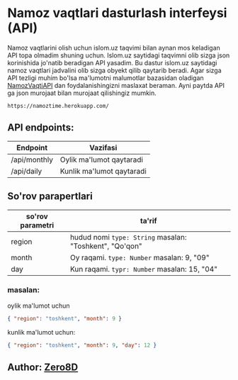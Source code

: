 # Namoz vaqtlari dasturlash interfeysi (API)

Namoz vaqtlarini olish uchun islom.uz taqvimi bilan aynan mos keladigan API topa olmadim shuning uchun. Islom.uz saytidagi taqvimni olib sizga json korinishida jo'natib beradigan API yasadim.
Bu dastur islom.uz saytidagi namoz vaqtlari jadvalini olib sizga obyekt qilib qaytarib beradi. Agar sizga API tezligi muhim bo'lsa ma'lumotni malumotlar bazasidan oladigan [NamozVaqtiAPI](https://github.com/zero8d/namozvaqtiapi) dan foydalanishingizni maslaxat beraman.
Ayni paytda API ga json murojaat bilan murojaat qilishingiz mumkin.

```https://namoztime.herokuapp.com/```

## API endpoints:
Endpoint|Vazifasi
--------|--------
/api/monthly|Oylik ma'lumot qaytaradi
/api/daily|Kunlik ma'lumot qaytaradi

## So'rov parapertlari

so'rov parametri|ta'rif
----------------|------
region          |hudud nomi `type: String` masalan: "Toshkent", "Qo'qon"
month           |Oy raqami. `type: Number` masalan: 9, "09"
day             |Kun raqami. `typr: Number` masalan: 15, "04"

### masalan:
oylik ma'lumot uchun

```JSON
{ "region": "toshkent", "month": 9 }
```

kunlik ma'lumot uchun:
```JSON
{ "region": "toshkent", "month": 9, "day": 12 }
```

## Author: [Zero8D](https://t.me/Zero_8D)
